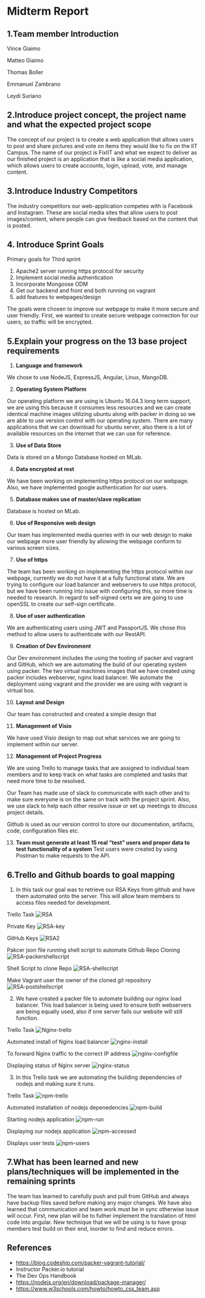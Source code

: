 # Midterm Report 

## 1.Team member Introduction 
Vince Giaimo

Matteo Giaimo

Thomas Boller

Emmanuel Zambrano

Leydi Suriano

## 2.Introduce project concept, the project name and what the expected project scope

The concept of our project is to create a web application that allows users to post and share pictures and vote on items they would like to fix on the IIT Campus. The name of our project is FixIIT and what we expect to deliver as our finished project is an application that is like a social media application, which allows users to create accounts, login, upload, vote, and manage content. 

## 3.Introduce Industry Competitors

The industry competitors our web-application competes with is Facebook and Instagram. These are social media sites that allow users to post images/content, where people can give feedback based on the content that is posted. 

## 4. Introduce Sprint Goals

Primary goals for Third sprint

1. Apache2 server running https protocol for security
2. Implement social media authentication
3. Incorporate Mongoose ODM 
4. Get our backend and front end both running on vagrant 
5. add features to webpages/design

The goals were chosen to improve our webpage to make it more secure and user friendly. First, we wanted to create secure webpage connection for our users, so traffic will be encrypted. 

## 5.Explain your progress on the 13 base project requirements

1. **Language and framework**

We chose to use NodeJS, ExpressJS, Angular, Linux, MangoDB.

2. **Operating System Platform**

Our operating platform we are using is Ubuntu 16.04.3 long term support, we are using this because it consumes less resources and we can create identical machine images utilizing ubuntu along with packer in doing so we are able to use version control with our operating system. There are many applications that we can download for ubuntu server, also there is a lot of available resources on the internet that we can use for reference.

3. **Use of Data Store**

Data is stored on a Mongo Database hosted on MLab.

4. **Data encrypted at rest**

We have been working on implementing https protocol on our webpage. Also, we have implemented google authentication for our users.

5. **Database makes use of master/slave replication**

Database is hosted on MLab.

6. **Use of Responsive web design**

Our team has implemented media queries with in our web design to make our webpage more user friendly by allowing the webpage conform to various screen sizes.

7. **Use of https**

The team has been working on implementing the https protocol within our webpage, currently we do not have it at a fully functional state. We are trying to configure our load balancer and webservers to use https protocol, but we have been running into issue with configuring this, so more time is needed to research. In regard to self-signed certs we are going to use openSSL to create our self-sign certificate.

8. **Use of user authentication**

We are authenticating users using JWT and PassportJS. We chose this method to allow users to authenticate with our RestAPI.

9. **Creation of Dev Environment**

Our Dev environment includes the using the tooling of packer and vagrant and GitHub, which we are automating the build of our operating system using packer. The two virtual machines images that we have created using packer includes webserver, nginx load balancer. We automate the deployment using vagrant and the provider we are using with vagrant is virtual box.

10. **Layout and Design**

 Our team has constructed and created a simple design that

11. **Management of Visio**

We have used Visio design to map out what services we are going to implement within our server.

12. **Management of Project Progress**

We are using Trello to manage tasks that are assigned to individual team members and to keep track on what tasks are completed and tasks that need more time to be resolved.

Our Team has made use of slack to communicate with each other and to make sure everyone is on the same on track with the project sprint. Also, we use slack to help each other resolve issue or set up meetings to discuss project details.

Github is used as our version control to store our documentation, artifacts, code, configuration files etc.

13. **Team must generate at least 15 real “test” users and proper data to test functionality of a system**
Test users were created by using Postman to make requests to the API. 

## 6.Trello and Github boards to goal mapping

1. In this task our goal was to retrieve our RSA Keys from github and have them automated onto the server. This will allow team members to access files needed for development. 

Trello Task
![RSA](Images/RSA.PNG "RSA2")

Private Key
![RSA-key](Images/RSA-key.png "RSA1")

GitHub Keys
![RSA2](Images/RSA2.PNG "RSA3")

Pakcer json file running shell script to automate Github Repo Cloning
![RSA-packershellscript](Images/RSA-packershellscript.png "RSA4")

Shell Script to clone Repo 
![RSA-shellscript](Images/RSA-shellscript.png "RSA5")

Make Vagrant user the owner of the cloned git repository
![RSA-postshellscript](Images/RSA-postshellscript.png "RSA6")


2. We have created a packer file to automate building our nginx load balancer. This load balancer is being used to ensure both webservers are being equally used, also if one server fails our website will still function. 

Trello Task
![Nginx-trello](Images/Nginx-trello.PNG "Trello Nginx")

Automated install of Nginx load balancer
![nginx-install](Images/nginx-install.PNG "nginx install")

To forward Nginx traffic to the correct IP address
![nginx-configfile](Images/nginx-configfile.PNG "nginx configfile")

Displaying status of Nginx server
![nginx-status](Images/nginx-status.png "nginx status")


3. In this Trello task we are automating the building dependencies of nodejs and making sure it runs. 

Trello Task
![npm-trello](Images/npm-trello.PNG "npm trello")

Automated installation of nodejs depenedencies 
![npm-build](Images/npm-build.PNG "npm build")

Starting nodejs application 
![npm-run](Images/npm-run.png "npm run")

Displaying our nodejs application 
![npm-accessed](Images/npm-accessed.png "npm accessed")

Displays user tests
![npm-users](Images/npm-users.png "npm users")


## 7.What has been learned and new plans/techniques will be implemented in the remaining sprints

The team has learned to carefully push and pull from GitHub and always have backup files saved before making any major changes. We have also learned that communication and team work must be in sync otherwise issue will occur. First, new plan will be to futher implement the translation of html code into angular. New technique that we will be using is to have group members test build on their end, inorder to find and reduce errors.     

## References

- https://blog.codeship.com/packer-vagrant-tutorial/
- Instructor Packer.io tutorial
- The Dev Ops Handbook
- https://nodejs.org/en/download/package-manager/
- https://www.w3schools.com/howto/howto_css_team.asp